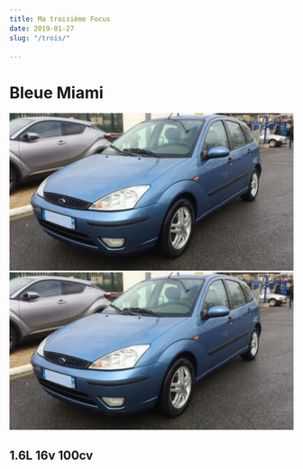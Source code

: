 ```yaml
---
title: Ma troisième Focus
date: 2019-01-27
slug: "/trois/"

---
```

# Bleue Miami

![Focus 3](../images/focus3.png)![](../images/focus3.JPG)

## 1.6L 16v 100cv